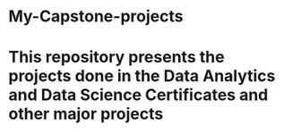 # My-Capstone-projects

# This repository presents the projects done in the Data Analytics and Data Science Certificates and other major projects
